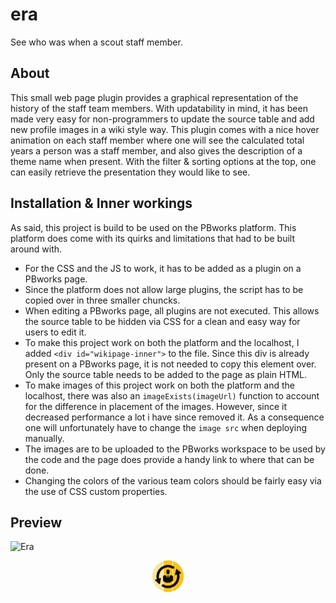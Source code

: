 # era

See who was when a scout staff member.

## About

This small web page plugin provides a graphical representation of the history of the staff team members. With
updatability in mind, it has been made very easy for non-programmers to update the source table and add new profile
images in a wiki style way. This plugin comes with a nice hover animation on each staff member where one will see the
calculated total years a person was a staff member, and also gives the description of a theme name when present. With
the filter & sorting options at the top, one can easily retrieve the presentation they would like to see.

## Installation & Inner workings

As said, this project is build to be used on the PBworks platform. This platform does come with its quirks and
limitations that had to be built around with.

- For the CSS and the JS to work, it has to be added as a plugin on a PBworks page.
- Since the platform does not allow large plugins, the script has to be copied over in three smaller chuncks.
- When editing a PBworks page, all plugins are not executed. This allows the source table to be hidden via CSS for a
  clean and easy way for users to edit it.
- To make this project work on both the platform and the localhost, I added `<div id="wikipage-inner">` to the file.
  Since this div is already present on a PBworks page, it is not needed to copy this element over. Only the source table
  needs to be added to the page as plain HTML.
- To make images of this project work on both the platform and the localhost, there was also an `imageExists(imageUrl)`
  function to account for the difference in placement of the images. However, since it decreased performance a lot i
  have since removed it. As a consequence one will unfortunately have to change the `image src` when deploying manually.
- The images are to be uploaded to the PBworks workspace to be used by the code and the page does provide a handy link
  to where that can be done.
- Changing the colors of the various team colors should be fairly easy via the use of CSS custom properties.

## Preview

![Era](https://github.com/RobinBastiaan/era/assets/38226878/f1110288-1419-48c8-bf5b-07cd9e7e7bc0)

<p align="center" width="100%">
    <img width="10%" src="favicon.png?raw=true"> 
</p>
